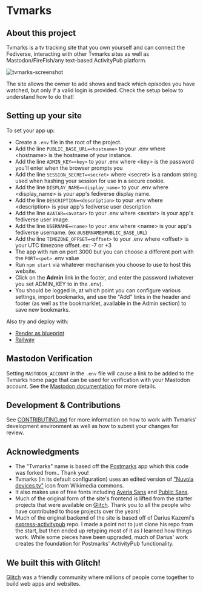 # Tvmarks

## About this project

Tvmarks is a tv tracking site that you own yourself and can connect the Fediverse, interacting with other Tvmarks sites as well as Mastodon/FireFish/any text-based ActivityPub platform.

![tvmarks-screenshot](https://github.com/user-attachments/assets/1bf17675-f2f6-4ae7-ba26-8b815ee81412)

The site allows the owner to add shows and track which episodes you have watched, but only if a valid login is provided.
Check the setup below to understand how to do that!

## Setting up your site

To set your app up:

  - Create a `.env` file in the root of the project.
  - Add the line `PUBLIC_BASE_URL=<hostname>` to your .env where \<hostname\> is the hostname of your instance.
  - Add the line `ADMIN_KEY=<key>` to your .env where \<key\> is the password you'll enter when the browser prompts you
  - Add the line `SESSION_SECRET=<secret>` where \<secret\> is a random string used when hashing your session for use in a secure cookie.
  - Add the line `DISPLAY_NAME=<display_name>` to your .env where \<display_name\> is your app's fediverse display name.
  - Add the line `DESCRIPTION=<description>` to your .env where \<description\> is your app's fediverse user description
  - Add the line `AVATAR=<avatar>` to your .env where \<avatar\> is your app's fediverse user image.
  - Add the line `USERNAME=<name>` to your .env where \<name\> is your app's fediverse username. (ex `@USERNAME@PUBLIC_BASE_URL`)
  - Add the line `TIMEZONE_OFFSET=<offset>` to your .env where \<offset\> is your UTC timezone offset. ex: -7 or +3
  - The app with run on port 3000 but you can choose a different port with the `PORT=<pot>` .env value 
- Run `npm start` via whatever mechanism you choose to use to host this website.
- Click on the **Admin** link in the footer, and enter the password (whatever you set ADMIN_KEY to in the .env).
- You should be logged in, at which point you can configure various settings, import bookmarks, and use the "Add" links in the header and footer (as well as the bookmarklet, available in the Admin section) to save new bookmarks.

Also try and deploy with:

- [Render as blueprint](https://dashboard.render.com/select-repo?type=blueprint)
- [Railway](https://railway.com/template/NOV4_h)

## Mastodon Verification

Setting `MASTODON_ACCOUNT` in the `.env` file will cause a link to be added to the Tvmarks home page that can be used for verification with your Mastodon account. See the [Mastodon documentation](https://docs.joinmastodon.org/user/profile/#verification) for more details.

## Development & Contributions

See [CONTRIBUTING.md](/CONTRIBUTING.md) for more information on how to work with Tvmarks' development environment as well
as how to submit your changes for review.

## Acknowledgments

- The "Tvmarks" name is based off the [Postmarks](https://github.com/ckolderup/postmarks/) app which this code was forked from.. Thank you!
- Tvmarks (in its default configuration) uses an edited version of ["Nuvola devices tv"](https://commons.wikimedia.org/wiki/File:Nuvola_devices_tv.svg) icon from Wikimedia commons.
- It also makes use of free fonts including [Averia Sans](http://iotic.com/averia/) and [Public Sans](https://public-sans.digital.gov/).
- Much of the original form of the site's frontend is lifted from the starter projects that were available on [Glitch](https://glitch.com). Thank you to all the people who have contributed to those projects over the years!
- Much of the original backend of the site is based off of Darius Kazemi's [express-activitypub](https://github.com/dariusk/express-activitypub) repo. I made a point not to just clone his repo from the start, but then ended up retyping most of it as I learned how things work. While some pieces have been upgraded, much of Darius' work creates the foundation for Postmarks' ActivityPub functionality.

## We built this with Glitch!

[Glitch](https://glitch.com) was a friendly community where millions of people come together to build web apps and websites.

